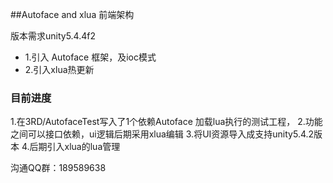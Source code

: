 ##Autoface and xlua 前端架构

版本需求unity5.4.4f2

- 1.引入 Autoface 框架，及ioc模式
- 2.引入xlua热更新

### 目前进度
  1.在3RD/AutofaceTest写入了1个依赖Autoface 加载lua执行的测试工程，
  2.功能之间可以接口依赖，ui逻辑后期采用xlua编辑
  3.将UI资源导入成支持unity5.4.2版本
  4.后期引入xlua的lua管理

沟通QQ群：189589638
